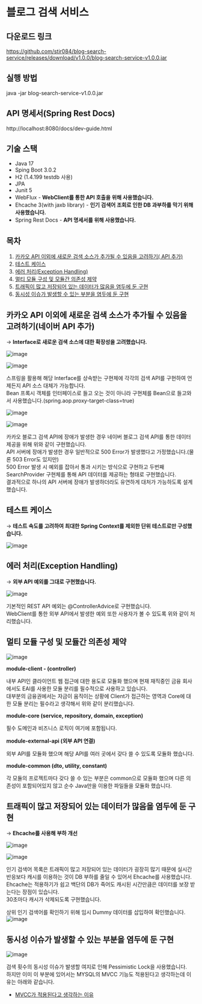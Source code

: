 # 블로그 검색 서비스

## 다운로드 링크

https://github.com/stir084/blog-search-service/releases/download/v1.0.0/blog-search-service-v1.0.0.jar

## 실행 방법  

java -jar blog-search-service-v1.0.0.jar  

## API 명세서(Spring Rest Docs)

http://localhost:8080/docs/dev-guide.html

## 기술 스택
- Java 17
- Sping Boot 3.0.2
- H2 (1.4.199 testdb 사용)
- JPA
- Junit 5
- WebFlux - **WebClient를 통한 API 호출을 위해 사용했습니다.**  
- Ehcache 3(with jaxb library) - **인기 검색어 조회로 인한 DB 과부하를 막기 위해 사용했습니다.**  
- Spring Rest Docs - **API 명세서를 위해 사용했습니다.**

## 목차  
  
  
1. [카카오 API 이외에 새로운 검색 소스가 추가될 수 있음을 고려하기( API 추가)](#카카오-api-이외에-새로운-검색-소스가-추가될-수-있음을-고려하기네이버-api-추가)  
2. [테스트 케이스](#테스트-케이스)
3. [에러 처리(Exception Handling)](#에러-처리exception-handling)  
4. [멀티 모듈 구성 및 모듈간 의존성 제약](#멀티-모듈-구성-및-모듈간-의존성-제약)  
5. [트래픽이 많고 저장되어 있는 데이터가 많음을 염두에 둔 구현](#트래픽이-많고-저장되어-있는-데이터가-많음을-염두에-둔-구현)  
6. [동시성 이슈가 발생할 수 있는 부분을 염두에 둔 구현](#동시성-이슈가-발생할-수-있는-부분을-염두에-둔-구현)  

  

## 카카오 API 이외에 새로운 검색 소스가 추가될 수 있음을 고려하기(네이버 API 추가)
→ **Interface로 새로운 검색 소스에 대한 확장성을 고려했습니다.**  
   
  
![image](https://user-images.githubusercontent.com/47946124/226894924-8c336794-6def-408d-b8b8-db3e310304ed.png)
  
![image](https://user-images.githubusercontent.com/47946124/226897033-5d6f571c-f595-41cd-8239-c786353005a3.png)


스프링을 활용해 해당 Interface를 상속받는 구현체에 각각의 검색 API를 구현하여 언제든지 API 소스 대체가 가능합니다.  
Bean 프록시 객체를 인터페이스로 들고 오는 것이 아니라 구현체를 Bean으로 들고와서 사용했습니다.(spring.aop.proxy-target-class=true)  
  
![image](https://user-images.githubusercontent.com/47946124/226895159-0364fb1e-0e85-4836-b967-6f7a70b15ff7.png)
  
![image](https://user-images.githubusercontent.com/47946124/226895260-5315e660-f83a-46a6-b12f-85b661c6478a.png)
  

카카오 블로그 검색 API에 장애가 발생한 경우 네이버 블로그 검색 API를 통한 데이터 제공을 위해 위와 같이 구현했습니다.  
API 서버에 장애가 발생한 경우 일반적으로 500 Error가 발생했다고 가정했습니다.(물론 503 Error도 있지만)  
500 Error 발생 시 예외를 잡아서 통과 시키는 방식으로 구현하고 두번째 SearchProvider 구현체를 통해 API 데이터를 제공하는 형태로 구현했습니다.  
결과적으로 하나의 API 서버에 장애가 발생하더라도 유연하게 대처가 가능하도록 설계 했습니다.  


## 테스트 케이스
  
→ **테스트 속도를 고려하여 최대한 Spring Context를 제외한 단위 테스트로만 구성했습니다.**    
  
![image](https://user-images.githubusercontent.com/47946124/226885381-5c7e89fb-8f5b-4544-a618-1fc217cf8223.png)  
  
  

## 에러 처리(Exception Handling)

→ **외부 API 예외를 그대로 구현했습니다.**  
   
  
![image](https://user-images.githubusercontent.com/47946124/226191928-ec3c4186-b44d-4b51-bcc6-3d89b94d7fa3.png)  
   
  
기본적인 REST API 예외는 @ControllerAdvice로 구현했습니다.  
WebClient를 통한 외부 API에서 발생한 예외 또한 사용자가 볼 수 있도록 위와 같이 처리했습니다.  

## 멀티 모듈 구성 및 모듈간 의존성 제약
  
  
![image](https://user-images.githubusercontent.com/47946124/226895463-086f90aa-e5ab-48e1-945f-5d74d0c4e01b.png)


**module-client - (controller)**  

내부 API인 클라이언트 웹 접근에 대한 용도로 모듈화 했으며 현재 재직중인 금융 회사에서도 EAI를 사용한 모듈 분리를 필수적으로 사용하고 있습니다.  
대부분의 금융권에서는 자금이 움직이는 상황에 Client가 접근하는 영역과 Core에 대한 모듈 분리는 필수라고 생각해서 위와 같이 분리했습니다.

**module-core (service, repository, domain, exception)**  

필수 도메인과 비즈니스 로직이 여기에 포함됩니다.  

**module-external-api (외부 API 연결)**  

외부 API를 모듈화 했으며 해당 API를 여러 곳에서 갖다 쓸 수 있도록 모듈화 했습니다.  

**module-common (dto, utility, constant)**  

각 모듈의 프로젝트마다 갖다 쓸 수 있는 부분은 common으로 모듈화 했으며 다른 의존성이 포함되어있지 않고 순수 Java만을 이용한 파일들을 모듈화 했습니다.
  

## 트래픽이 많고 저장되어 있는 데이터가 많음을 염두에 둔 구현
   
  
→ **Ehcache를 사용해 부하 개선**  
   
  
![image](https://user-images.githubusercontent.com/47946124/226917105-daf9d0a6-29de-4de9-b796-1927f4f41a5e.png)

![image](https://user-images.githubusercontent.com/47946124/226896096-dff5b8b3-20de-4953-ae5d-e70c5c364cc6.png)
  
인기 검색어 목록은 트래픽이 많고 저장되어 있는 데이터가 굉장히 많기 때문에 실시간 반응보다 캐시를 이용하는 것이 DB 부하를 줄일 수 있어서 Ehcache를 사용했습니다.  
Ehcache는 적용하기가 쉽고 백단의 DB가 죽어도 캐시된 시간만큼은 데이터를 보장 받는다는 장점이 있습니다.  
30초마다 캐시가 삭제되도록 구현했습니다.  

상위 인기 검색어를 확인하기 위해 임시 Dummy 데이터를 삽입하여 확인했습니다.  
![image](https://user-images.githubusercontent.com/47946124/226896250-b468f1f4-c89a-487b-b94f-5ed88933aa89.png)



## 동시성 이슈가 발생할 수 있는 부분을 염두에 둔 구현
   
  
![image](https://user-images.githubusercontent.com/47946124/226192557-98898e24-8514-4a97-b40f-74d1a21406a5.png)  

검색 횟수의 동시성 이슈가 발생할 여지로 인해 Pessimistic Lock을 사용했습니다.  
하지만 이미 이 부분에 있어서는 MYSQL의 MVCC 기능도 적용된다고 생각하는데 이유는 아래와 같습니다.

- [MVCC가 적용된다고 생각하는 이유](https://github.com/stir084/blog-search-service/wiki/MVCC%EA%B0%80-%EC%A0%81%EC%9A%A9%EB%90%9C%EB%8B%A4%EA%B3%A0-%EC%83%9D%EA%B0%81%ED%95%98%EB%8A%94-%EC%9D%B4%EC%9C%A0)




   
  

